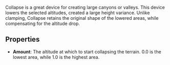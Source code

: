 
Collapse is a great device for creating large canyons or valleys. This device lowers the selected altitudes, created a large height variance. Unlike clamping, Collapse retains the original shape of the lowered areas, while compensating for the altitude drop.

## Properties

- **Amount**: The altitude at which to start collapsing the terrain. 0.0 is the lowest area, while 1.0 is the highest area.
